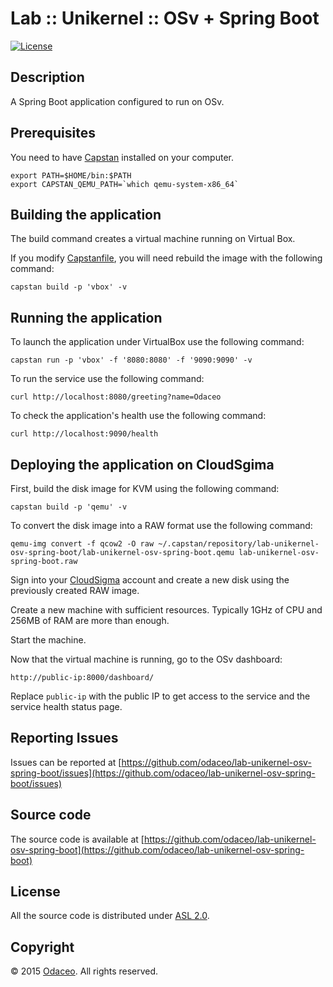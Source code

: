 # Lab :: Unikernel :: OSv + Spring Boot

[![License](https://img.shields.io/github/license/odaceo/lab-unikernel-osv-spring-boot.svg)](LICENSE)

## Description

A Spring Boot application configured to run on OSv.

## Prerequisites

You need to have [Capstan](https://github.com/cloudius-systems/capstan)
installed on your computer.

``` shell
export PATH=$HOME/bin:$PATH 
export CAPSTAN_QEMU_PATH=`which qemu-system-x86_64` 
```

## Building the application

The build command creates a virtual machine running on Virtual Box.

If you modify [Capstanfile](Capstanfile), you will need rebuild 
the image with the following command:

``` shell
capstan build -p 'vbox' -v
```

## Running the application

To launch the application under VirtualBox use the following command:

``` shell
capstan run -p 'vbox' -f '8080:8080' -f '9090:9090' -v
```

To run the service use the following command: 

``` shell
curl http://localhost:8080/greeting?name=Odaceo
```

To check the application's health use the following command:

``` shell
curl http://localhost:9090/health
```

## Deploying the application on CloudSgima

First, build the disk image for KVM using the following command:

``` shell
capstan build -p 'qemu' -v
```

To convert the disk image into a RAW format use the following command: 

``` shell
qemu-img convert -f qcow2 -O raw ~/.capstan/repository/lab-unikernel-osv-spring-boot/lab-unikernel-osv-spring-boot.qemu lab-unikernel-osv-spring-boot.raw
```

Sign into your [CloudSigma](http://cloudsigma.com) account and create a new disk using the previously created RAW image.

Create a new machine with sufficient resources. Typically 1GHz of CPU and 256MB of RAM are more than enough.

Start the machine. 

Now that the virtual machine is running, go to the OSv dashboard: 

```
http://public-ip:8000/dashboard/
```

Replace ``public-ip`` with the public IP to get access to the service and the service health status page.

## Reporting Issues

Issues can be reported at [https://github.com/odaceo/lab-unikernel-osv-spring-boot/issues](https://github.com/odaceo/lab-unikernel-osv-spring-boot/issues)

## Source code

The source code is available at [https://github.com/odaceo/lab-unikernel-osv-spring-boot](https://github.com/odaceo/lab-unikernel-osv-spring-boot)

## License

All the source code is distributed under [ASL 2.0](LICENSE).

## Copyright

© 2015 [Odaceo](http://odaceo.ch). All rights reserved.